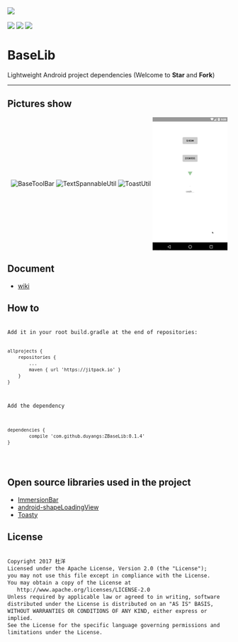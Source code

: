 <img src="image/dybaselib.jpg"/>

[![](https://jitpack.io/v/duyangs/ZBaseLib.svg)](https://jitpack.io/#duyangs/ZBaseLib)
[![](https://img.shields.io/badge/API-15%2B-green.svg)](https://android-arsenal.com/api?level=15#l15)
[![](https://img.shields.io/badge/About%20Me-%E6%9D%9C%E6%B4%8B-lightgrey.svg)](https://www.ximimax.cn/)
# BaseLib
Lightweight Android project dependencies  (Welcome to **Star** and **Fork**)
***

<h2>Pictures show</h2>
<div >   
<img src="image/BaseToolbar.jpg" width = "150" height = "300" alt="BaseToolBar" align=center />

<img src="image/TextSpannableUtil.jpg" width = "150" height = "300" alt="TextSpannableUtil" align=center />

<img src="image/ToastUtil.jpg" width = "150" height = "300" alt="ToastUtil" align=center />

<img src="image/loading.gif" with = "150" height = "300" alt="LoadingUtil" align=center />
</div>

<h2>Document</h2>

- [wiki](https://github.com/duyangs/ZBaseLib/wiki)

<h2>How to</h2>
<pre><code>
Add it in your root build.gradle at the end of repositories:

	allprojects {
		repositories {
			...
			maven { url 'https://jitpack.io' }
		}
	}
    
Add the dependency

	dependencies {
	        compile 'com.github.duyangs:ZBaseLib:0.1.4'
	}
    
</code></pre>

<h2>Open source libraries used in the project</h2>

- [ImmersionBar](https://github.com/gyf-dev/ImmersionBar)
- [android-shapeLoadingView](https://github.com/zzz40500/android-shapeLoadingView)
- [Toasty](https://github.com/GrenderG/Toasty)

<h2>License</h2>
<pre><code>
Copyright 2017 杜洋
Licensed under the Apache License, Version 2.0 (the "License");
you may not use this file except in compliance with the License.
You may obtain a copy of the License at
   http://www.apache.org/licenses/LICENSE-2.0
Unless required by applicable law or agreed to in writing, software
distributed under the License is distributed on an "AS IS" BASIS,
WITHOUT WARRANTIES OR CONDITIONS OF ANY KIND, either express or implied.
See the License for the specific language governing permissions and
limitations under the License.
<pre><code>
